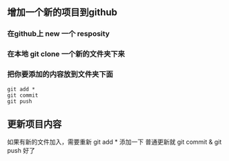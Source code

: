 ## 增加一个新的项目到github

### 在github上 new 一个 resposity
### 在本地 git clone 一个新的文件夹下来
### 把你要添加的内容放到文件夹下面

```
git add *
git commit
git push
```

## 更新项目内容

 如果有新的文件加入，需要重新 git add * 添加一下
 普通更新就 git commit & git push 好了
